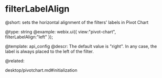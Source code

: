 filterLabelAlign
=============


@short:
	sets the horizontal alignment of the filters' labels in Pivot Chart 

@type: string
@example:
webix.ui({
	view:"pivot-chart",
    filterLabelAlign:"left"
});

@template:	api_config
@descr:
The default value is "right". In any case, the label is always placed to the left of the filter. 

@related:

desktop/pivotchart.md#initialization